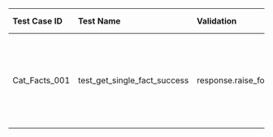 | Test Case ID | Test Name | Validation | Type of Validation | Reasoning |
|:----------|:----------|:----------|:----------|:----------|
|Cat_Facts_001| test_get_single_fact_success| response.raise_for_status()|Error Handling / HTTP Status Code (implicit)| Automatically raises an HTTPError for 4xx (client error) or 5xx (server error) response status codes|
